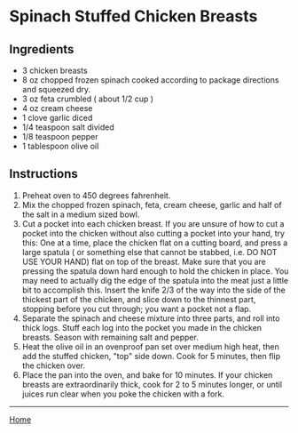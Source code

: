 # Spinach Stuffed Chicken Breasts

## Ingredients
- 3 chicken breasts
- 8 oz chopped frozen spinach cooked according to package directions and squeezed dry.
- 3 oz feta crumbled ( about 1/2 cup )
- 4 oz cream cheese
- 1 clove garlic diced
- 1/4 teaspoon salt divided
- 1/8 teaspoon pepper
- 1 tablespoon olive oil

## Instructions
1. Preheat oven to 450 degrees fahrenheit.
1. Mix the chopped frozen spinach, feta, cream cheese, garlic and half of the salt in a medium sized bowl.
1. Cut a pocket into each chicken breast. If you are unsure of how to cut a pocket into the chicken without also cutting a pocket into your hand, try this: One at a time, place the chicken flat on a cutting board, and press a large spatula ( or something else that cannot be stabbed, i.e. DO NOT USE YOUR HAND) flat on top of the breast. Make sure that you are pressing the spatula down hard enough to hold the chicken in place. You may need to actually dig the edge of the spatula into the meat just a little bit to accomplish this. Insert the knife 2/3 of the way into the side of the thickest part of the chicken, and slice down to the thinnest part, stopping before you cut through; you want a pocket not a flap.
1. Separate the spinach and cheese mixture into three parts, and roll into thick logs. Stuff each log into the pocket you made in the chicken breasts. Season with remaining salt and pepper.
1. Heat the olive oil in an ovenproof pan set over medium high heat, then add the stuffed chicken, "top" side down. Cook for 5 minutes, then flip the chicken over.
1. Place the pan into the oven, and bake for 10 minutes. If your chicken breasts are extraordinarily thick, cook for 2 to 5 minutes longer, or until juices run clear when you poke the chicken with a fork.

---
[Home](../)